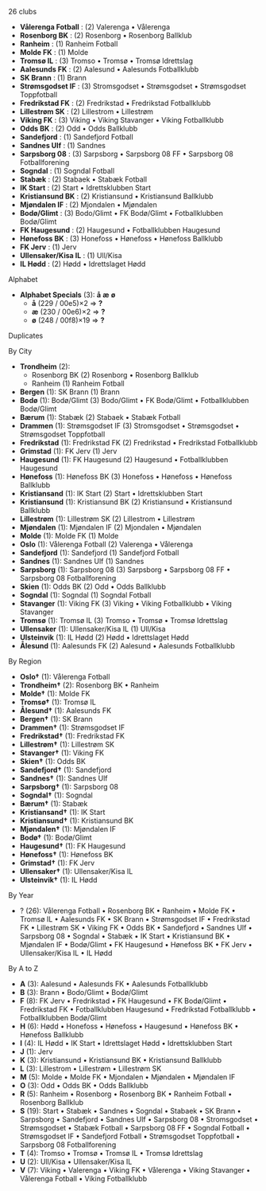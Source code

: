 26 clubs

- **Vålerenga Fotball** : (2) Valerenga • Vålerenga
- **Rosenborg BK** : (2) Rosenborg • Rosenborg Ballklub
- **Ranheim** : (1) Ranheim Fotball
- **Molde FK** : (1) Molde
- **Tromsø IL** : (3) Tromso • Tromsø • Tromsø Idrettslag
- **Aalesunds FK** : (2) Aalesund • Aalesunds Fotballklubb
- **SK Brann** : (1) Brann
- **Strømsgodset IF** : (3) Stromsgodset • Strømsgodset • Strømsgodset Toppfotball
- **Fredrikstad FK** : (2) Fredrikstad • Fredrikstad Fotballklubb
- **Lillestrøm SK** : (2) Lillestrom • Lillestrøm
- **Viking FK** : (3) Viking • Viking Stavanger • Viking Fotballklubb
- **Odds BK** : (2) Odd • Odds Ballklubb
- **Sandefjord** : (1) Sandefjord Fotball
- **Sandnes Ulf** : (1) Sandnes
- **Sarpsborg 08** : (3) Sarpsborg • Sarpsborg 08 FF • Sarpsborg 08 Fotballforening
- **Sogndal** : (1) Sogndal Fotball
- **Stabæk** : (2) Stabaek • Stabæk Fotball
- **IK Start** : (2) Start • Idrettsklubben Start
- **Kristiansund BK** : (2) Kristiansund • Kristiansund Ballklubb
- **Mjøndalen IF** : (2) Mjondalen • Mjøndalen
- **Bodø/Glimt** : (3) Bodo/Glimt • FK Bodø/Glimt • Fotballklubben Bodø/Glimt
- **FK Haugesund** : (2) Haugesund • Fotballklubben Haugesund
- **Hønefoss BK** : (3) Honefoss • Hønefoss • Hønefoss Ballklubb
- **FK Jerv** : (1) Jerv
- **Ullensaker/Kisa IL** : (1) Ull/Kisa
- **IL Hødd** : (2) Hødd • Idrettslaget Hødd




Alphabet

- **Alphabet Specials** (3):  **å**  **æ**  **ø** 
  - **å** (229 / 00e5)×2 ⇒ **?**
  - **æ** (230 / 00e6)×2 ⇒ **?**
  - **ø** (248 / 00f8)×19 ⇒ **?**




Duplicates





By City

- **Trondheim** (2): 
  - Rosenborg BK  (2) Rosenborg • Rosenborg Ballklub
  - Ranheim  (1) Ranheim Fotball
- **Bergen** (1): SK Brann  (1) Brann
- **Bodø** (1): Bodø/Glimt  (3) Bodo/Glimt • FK Bodø/Glimt • Fotballklubben Bodø/Glimt
- **Bærum** (1): Stabæk  (2) Stabaek • Stabæk Fotball
- **Drammen** (1): Strømsgodset IF  (3) Stromsgodset • Strømsgodset • Strømsgodset Toppfotball
- **Fredrikstad** (1): Fredrikstad FK  (2) Fredrikstad • Fredrikstad Fotballklubb
- **Grimstad** (1): FK Jerv  (1) Jerv
- **Haugesund** (1): FK Haugesund  (2) Haugesund • Fotballklubben Haugesund
- **Hønefoss** (1): Hønefoss BK  (3) Honefoss • Hønefoss • Hønefoss Ballklubb
- **Kristiansand** (1): IK Start  (2) Start • Idrettsklubben Start
- **Kristiansund** (1): Kristiansund BK  (2) Kristiansund • Kristiansund Ballklubb
- **Lillestrøm** (1): Lillestrøm SK  (2) Lillestrom • Lillestrøm
- **Mjøndalen** (1): Mjøndalen IF  (2) Mjondalen • Mjøndalen
- **Molde** (1): Molde FK  (1) Molde
- **Oslo** (1): Vålerenga Fotball  (2) Valerenga • Vålerenga
- **Sandefjord** (1): Sandefjord  (1) Sandefjord Fotball
- **Sandnes** (1): Sandnes Ulf  (1) Sandnes
- **Sarpsborg** (1): Sarpsborg 08  (3) Sarpsborg • Sarpsborg 08 FF • Sarpsborg 08 Fotballforening
- **Skien** (1): Odds BK  (2) Odd • Odds Ballklubb
- **Sogndal** (1): Sogndal  (1) Sogndal Fotball
- **Stavanger** (1): Viking FK  (3) Viking • Viking Fotballklubb • Viking Stavanger
- **Tromsø** (1): Tromsø IL  (3) Tromso • Tromsø • Tromsø Idrettslag
- **Ullensaker** (1): Ullensaker/Kisa IL  (1) Ull/Kisa
- **Ulsteinvik** (1): IL Hødd  (2) Hødd • Idrettslaget Hødd
- **Ålesund** (1): Aalesunds FK  (2) Aalesund • Aalesunds Fotballklubb




By Region

- **Oslo†** (1):   Vålerenga Fotball
- **Trondheim†** (2):   Rosenborg BK • Ranheim
- **Molde†** (1):   Molde FK
- **Tromsø†** (1):   Tromsø IL
- **Ålesund†** (1):   Aalesunds FK
- **Bergen†** (1):   SK Brann
- **Drammen†** (1):   Strømsgodset IF
- **Fredrikstad†** (1):   Fredrikstad FK
- **Lillestrøm†** (1):   Lillestrøm SK
- **Stavanger†** (1):   Viking FK
- **Skien†** (1):   Odds BK
- **Sandefjord†** (1):   Sandefjord
- **Sandnes†** (1):   Sandnes Ulf
- **Sarpsborg†** (1):   Sarpsborg 08
- **Sogndal†** (1):   Sogndal
- **Bærum†** (1):   Stabæk
- **Kristiansand†** (1):   IK Start
- **Kristiansund†** (1):   Kristiansund BK
- **Mjøndalen†** (1):   Mjøndalen IF
- **Bodø†** (1):   Bodø/Glimt
- **Haugesund†** (1):   FK Haugesund
- **Hønefoss†** (1):   Hønefoss BK
- **Grimstad†** (1):   FK Jerv
- **Ullensaker†** (1):   Ullensaker/Kisa IL
- **Ulsteinvik†** (1):   IL Hødd




By Year

- ? (26):   Vålerenga Fotball • Rosenborg BK • Ranheim • Molde FK • Tromsø IL • Aalesunds FK • SK Brann • Strømsgodset IF • Fredrikstad FK • Lillestrøm SK • Viking FK • Odds BK • Sandefjord • Sandnes Ulf • Sarpsborg 08 • Sogndal • Stabæk • IK Start • Kristiansund BK • Mjøndalen IF • Bodø/Glimt • FK Haugesund • Hønefoss BK • FK Jerv • Ullensaker/Kisa IL • IL Hødd






By A to Z

- **A** (3): Aalesund • Aalesunds FK • Aalesunds Fotballklubb
- **B** (3): Brann • Bodo/Glimt • Bodø/Glimt
- **F** (8): FK Jerv • Fredrikstad • FK Haugesund • FK Bodø/Glimt • Fredrikstad FK • Fotballklubben Haugesund • Fredrikstad Fotballklubb • Fotballklubben Bodø/Glimt
- **H** (6): Hødd • Honefoss • Hønefoss • Haugesund • Hønefoss BK • Hønefoss Ballklubb
- **I** (4): IL Hødd • IK Start • Idrettslaget Hødd • Idrettsklubben Start
- **J** (1): Jerv
- **K** (3): Kristiansund • Kristiansund BK • Kristiansund Ballklubb
- **L** (3): Lillestrom • Lillestrøm • Lillestrøm SK
- **M** (5): Molde • Molde FK • Mjondalen • Mjøndalen • Mjøndalen IF
- **O** (3): Odd • Odds BK • Odds Ballklubb
- **R** (5): Ranheim • Rosenborg • Rosenborg BK • Ranheim Fotball • Rosenborg Ballklub
- **S** (19): Start • Stabæk • Sandnes • Sogndal • Stabaek • SK Brann • Sarpsborg • Sandefjord • Sandnes Ulf • Sarpsborg 08 • Stromsgodset • Strømsgodset • Stabæk Fotball • Sarpsborg 08 FF • Sogndal Fotball • Strømsgodset IF • Sandefjord Fotball • Strømsgodset Toppfotball • Sarpsborg 08 Fotballforening
- **T** (4): Tromso • Tromsø • Tromsø IL • Tromsø Idrettslag
- **U** (2): Ull/Kisa • Ullensaker/Kisa IL
- **V** (7): Viking • Valerenga • Viking FK • Vålerenga • Viking Stavanger • Vålerenga Fotball • Viking Fotballklubb




